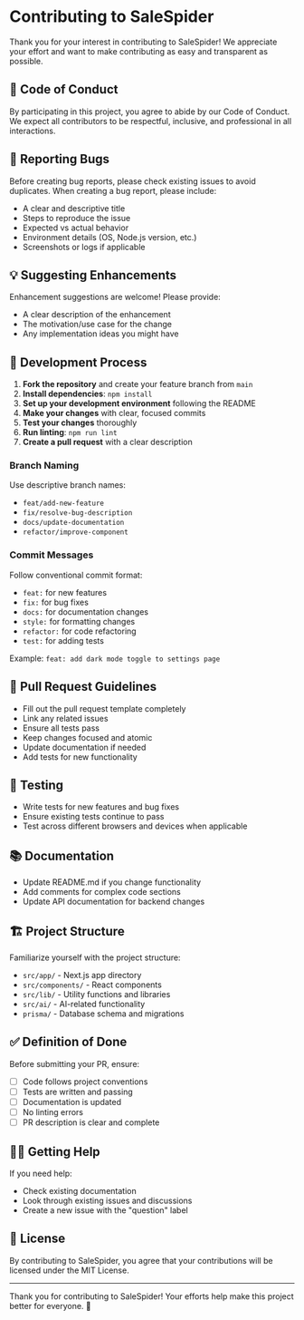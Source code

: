 # Contributing to SaleSpider

Thank you for your interest in contributing to SaleSpider! We appreciate your effort and want to make contributing as easy and transparent as possible.

## 🤝 Code of Conduct

By participating in this project, you agree to abide by our Code of Conduct. We expect all contributors to be respectful, inclusive, and professional in all interactions.

## 🐛 Reporting Bugs

Before creating bug reports, please check existing issues to avoid duplicates. When creating a bug report, please include:

- A clear and descriptive title
- Steps to reproduce the issue
- Expected vs actual behavior
- Environment details (OS, Node.js version, etc.)
- Screenshots or logs if applicable

## 💡 Suggesting Enhancements

Enhancement suggestions are welcome! Please provide:

- A clear description of the enhancement
- The motivation/use case for the change
- Any implementation ideas you might have

## 🔧 Development Process

1. **Fork the repository** and create your feature branch from `main`
2. **Install dependencies**: `npm install`
3. **Set up your development environment** following the README
4. **Make your changes** with clear, focused commits
5. **Test your changes** thoroughly
6. **Run linting**: `npm run lint`
7. **Create a pull request** with a clear description

### Branch Naming

Use descriptive branch names:
- `feat/add-new-feature`
- `fix/resolve-bug-description`
- `docs/update-documentation`
- `refactor/improve-component`

### Commit Messages

Follow conventional commit format:
- `feat:` for new features
- `fix:` for bug fixes
- `docs:` for documentation changes
- `style:` for formatting changes
- `refactor:` for code refactoring
- `test:` for adding tests

Example: `feat: add dark mode toggle to settings page`

## 📝 Pull Request Guidelines

- Fill out the pull request template completely
- Link any related issues
- Ensure all tests pass
- Keep changes focused and atomic
- Update documentation if needed
- Add tests for new functionality

## 🧪 Testing

- Write tests for new features and bug fixes
- Ensure existing tests continue to pass
- Test across different browsers and devices when applicable

## 📚 Documentation

- Update README.md if you change functionality
- Add comments for complex code sections
- Update API documentation for backend changes

## 🏗️ Project Structure

Familiarize yourself with the project structure:
- `src/app/` - Next.js app directory
- `src/components/` - React components
- `src/lib/` - Utility functions and libraries
- `src/ai/` - AI-related functionality
- `prisma/` - Database schema and migrations

## ✅ Definition of Done

Before submitting your PR, ensure:
- [ ] Code follows project conventions
- [ ] Tests are written and passing
- [ ] Documentation is updated
- [ ] No linting errors
- [ ] PR description is clear and complete

## 🙋‍♀️ Getting Help

If you need help:
- Check existing documentation
- Look through existing issues and discussions
- Create a new issue with the "question" label

## 📄 License

By contributing to SaleSpider, you agree that your contributions will be licensed under the MIT License.

---

Thank you for contributing to SaleSpider! Your efforts help make this project better for everyone. 🚀